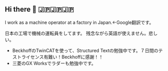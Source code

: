 ## Hi there 👋  🇯🇵🇯🇵🇯🇵
I work as a machine operator at a factory in Japan.←Google翻訳です。

日本の工場で機械の運転員をしてます。
残念ながら英語が使えません。悲しい。

- BeckhoffのTwinCATを使って、Structured Textの勉強中です。７日間のテストライセンス有難い！Beckhoffに感謝！！
- 三菱のGX Worksでラダーも勉強中です。

<!--
**Take-Koma/Take-Koma** is a ✨ _special_ ✨ repository because its `README.md` (this file) appears on your GitHub profile.

Here are some ideas to get you started:

- 🔭 I’m currently working on ...
- 🌱 I’m currently learning ...
- 👯 I’m looking to collaborate on ...
- 🤔 I’m looking for help with ...
- 💬 Ask me about ...
- 📫 How to reach me: ...
- 😄 Pronouns: ...
- ⚡ Fun fact: ...
-->
